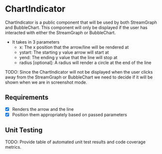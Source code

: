 # ChartIndicator

ChartIndicator is a public component that will be used by both StreamGraph and BubbleChart. This
component will only be displayed if the user has interacted with either the StreamGraph or
BubbleChart.

* It takes in 3 parameters 
  * x: The x position that the arrow/line will be rendered at
  * ystart: The starting y value arrow will start at
  * yend: The ending y value that the line will stop at
  * radius [optional]: A radius will render a circle at the end of the line

TODO: Since the ChartIndicator will not be displayed when the user clicks away from the StreamGraph
or BubbleChart we need to decide if it will be shown when we are in screenshot mode.

## Requirements
* [X] Renders the arrow and the line
* [X] Position them appropriately based on passed parameters

## Unit Testing
TODO: Provide table of automated unit test results and code coverage metrics.
